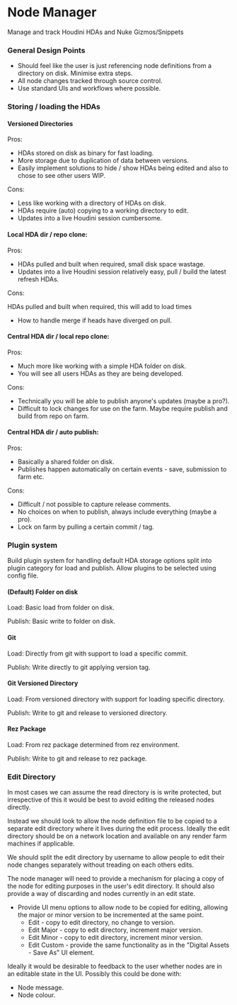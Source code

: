 # Node Manager
Manage and track Houdini HDAs and Nuke Gizmos/Snippets

### General Design Points
- Should feel like the user is just referencing node definitions from a directory on disk. Minimise extra steps.
- All node changes tracked through source control.
- Use standard UIs and workflows where possible.


### Storing / loading the HDAs

#### Versioned Directories
Pros:

- HDAs stored on disk as binary for fast loading.
- More storage due to duplication of data between versions.
- Easily implement solutions to hide / show HDAs being edited and also to chose to see other users WIP.

Cons:

- Less like working with a directory of HDAs on disk.
- HDAs require (auto) copying to a working directory to edit.
- Updates into a live Houdini session cumbersome.


#### Local HDA dir / repo clone:
Pros:

- HDAs pulled and built when required, small disk space wastage.
- Updates into a live Houdini session relatively easy, pull / build the latest refresh HDAs.

Cons:

HDAs pulled and built when required, this will add to load times
  - How to handle merge if heads have diverged on pull.


#### Central HDA dir / local repo clone:
Pros:

- Much more like working with a simple HDA folder on disk.
- You will see all users HDAs as they are being developed.

Cons:

- Technically you will be able to publish anyone's updates (maybe a pro?).
- Difficult to lock changes for use on the farm. Maybe require publish and build from repo on farm.

#### Central HDA dir / auto publish:
Pros:

- Basically a shared folder on disk.
- Publishes happen automatically on certain events - save, submission to farm etc.

Cons:

- Difficult / not possible to capture release comments.
- No choices on when to publish, always include everything (maybe a pro).
- Lock on farm by pulling a certain commit / tag.

### Plugin system
Build plugin system for handling default HDA storage options split into plugin category for load and publish. Allow plugins to be selected using config file.

#### (Default) Folder on disk

Load: Basic load from folder on disk.

Publish: Basic write to folder on disk.

#### Git

Load: Directly from git with support to load a specific commit.

Publish: Write directly to git applying version tag.

#### Git Versioned Directory

Load: From versioned directory with support for loading specific directory.

Publish: Write to git and release to versioned directory.

#### Rez Package

Load: From rez package determined from rez environment.

Publish: Write to git and release to rez package.

### Edit Directory

In most cases we can assume the read directory is is write protected, but irrespective of this it would be best to avoid editing the released nodes directly.

Instead we should look to allow the node definition file to be copied to a separate edit directory where it lives during the edit process. Ideally the edit directory should be on a network location and available on any render farm machines if applicable.

We should split the edit directory by username to allow people to edit their node changes separately without treading on each others edits.

The node manager will need to provide a mechanism for placing a copy of the node for editing purposes in the user's edit directory. It should also provide a way of discarding and nodes currently in an edit state.
- Provide UI menu options to allow node to be copied for editing, allowing the major or minor version to be incremented at the same point.
  - Edit - copy to edit directory, no change to version.
  - Edit Major - copy to edit directory, increment major version.
  - Edit Minor - copy to edit directory, increment minor version.
  - Edit Custom - provide the same functionality as in the "Digital Assets - Save As" UI element.


Ideally it would be desirable to feedback to the user whether nodes are in an editable state in the UI. Possibly this could be done with:
- Node message.
- Node colour.

